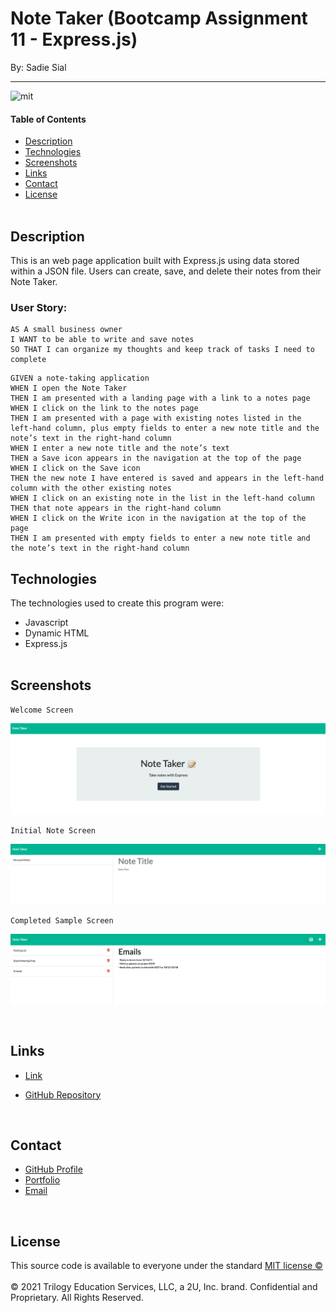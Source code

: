 # Note Taker (Bootcamp Assignment 11 - Express.js)

By: Sadie Sial

___

![mit](https://img.shields.io/badge/license-MIT-lightblue)

#### Table of Contents

* [Description](#description)
* [Technologies](#technologies)
* [Screenshots](#screenshots)
* [Links](#links)
* [Contact](#contact)
* [License](#license)
<br><br>

## Description <br>

This is an web page application built with Express.js using data stored within a JSON file. Users can create, save, and delete their notes from their Note Taker. 


### User Story:

```
AS A small business owner
I WANT to be able to write and save notes
SO THAT I can organize my thoughts and keep track of tasks I need to complete
```

```
GIVEN a note-taking application
WHEN I open the Note Taker
THEN I am presented with a landing page with a link to a notes page
WHEN I click on the link to the notes page
THEN I am presented with a page with existing notes listed in the left-hand column, plus empty fields to enter a new note title and the note’s text in the right-hand column
WHEN I enter a new note title and the note’s text
THEN a Save icon appears in the navigation at the top of the page
WHEN I click on the Save icon
THEN the new note I have entered is saved and appears in the left-hand column with the other existing notes
WHEN I click on an existing note in the list in the left-hand column
THEN that note appears in the right-hand column
WHEN I click on the Write icon in the navigation at the top of the page
THEN I am presented with empty fields to enter a new note title and the note’s text in the right-hand column
```

## Technologies

The technologies used to create this program were: 
- Javascript
- Dynamic HTML
- Express.js
<br><br>

## Screenshots

```
Welcome Screen
```
![Screenshot](public/assets/images/screenshot.png)


```
Initial Note Screen
```
![Screenshot](public/assets/images/screenshot2.png)

```
Completed Sample Screen
```
![Screenshot](public/assets/images/screenshot3.png)


<br>

## Links

- [Link]()

- [GitHub Repository](https://github.com/sadielinks/note-taker)

<br>

## Contact

- [GitHub Profile](https://github.com/sadielinks)
- [Portfolio](https://sadielinks.github.io/professional-portfolio/)
- [Email](mailto:sadiecodes@gmail.com)

<br>

## License

This source code is available to everyone under the standard [MIT license ©](https://choosealicense.com/licenses/mit/) <br><br>
© 2021 Trilogy Education Services, LLC, a 2U, Inc. brand. Confidential and Proprietary. All Rights Reserved.